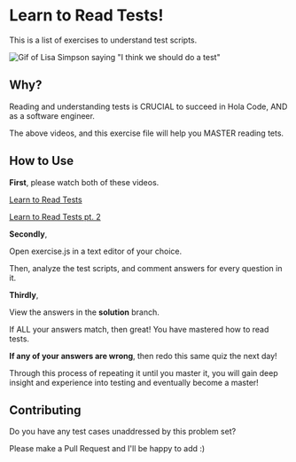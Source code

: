 # Learn to Read Tests!
This is a list of exercises to understand test scripts.

![Gif of Lisa Simpson saying "I think we should do a test"](https://media.giphy.com/media/3o6Mbbs879ozZ9Yic0/giphy.gif)

## Why?

Reading and understanding tests is CRUCIAL to succeed in Hola Code, AND as a software engineer. 

The above videos, and this exercise file will help you MASTER reading tets. 

## How to Use

**First**, please watch both of these videos.

[Learn to Read Tests](https://www.youtube.com/watch?v=h_WrZjIyBDU)

[Learn to Read Tests pt. 2](https://www.youtube.com/watch?v=KfiAFcF6A2k)

**Secondly**, 

Open exercise.js in a text editor of your choice. 

Then, analyze the test scripts, and comment answers for every question in it.

**Thirdly**,

View the answers in the **solution** branch. 

If ALL your answers match, then great! You have mastered how to read tests.

**If any of your answers are wrong**, then redo this same quiz the next day!

Through this process of repeating it until you master it, you will gain deep insight and experience into testing and eventually become a master!

## Contributing

Do you have any test cases unaddressed by this problem set? 

Please make a Pull Request and I'll be happy to add :)

